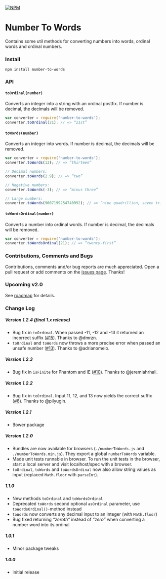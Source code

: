 

[![NPM](https://nodei.co/npm/number-to-words.png)](https://www.npmjs.com/package/number-to-words)


# Number To Words
Contains some util methods for converting numbers into words, ordinal words and
ordinal numbers.


### Install
`npm install number-to-words`


### API

#### `toOrdinal(number)`
Converts an integer into a string with an ordinal postfix.
If number is decimal, the decimals will be removed.
```js
var converter = require('number-to-words');
converter.toOrdinal(21); // => “21st”
```

#### `toWords(number)`
Converts an integer into words.
If number is decimal, the decimals will be removed.
```js
var converter = require('number-to-words');
converter.toWords(13); // => “thirteen”

// Decimal numbers:
converter.toWords(2.9); // => “two”

// Negative numbers:
converter.toWords(-3); // => “minus three”

// Large numbers:
converter.toWords(9007199254740992); // => “nine quadrillion, seven trillion, one hundred ninety-nine billion, two hundred fifty-four million, seven hundred forty thousand, nine hundred ninety-two”
```

#### `toWordsOrdinal(number)`
Converts a number into ordinal words.
If number is decimal, the decimals will be removed.
```js
var converter = require('number-to-words');
converter.toWordsOrdinal(21); // => “twenty-first”
```


### Contributions, Comments and Bugs
Contributions, comments and/or bug reports are much appreciated. Open a pull request or add comments on the
[issues page](https://github.com/marlun78/number-to-words/issues). Thanks!


### Upcoming v2.0
See [roadmap](ROADMAP.md) for details.


### Change Log

##### Version 1.2.4 (final 1.x release)
- Bug fix in `toOrdinal`. When passed -11, -12 and -13 it returned an incorrect suffix ([#15](https://github.com/marlun78/number-to-words/issues/15)). Thanks to @dmrzn.
- `toOrdinal` and `toWords` now throws a more precise error when passed an unsafe number ([#13](https://github.com/marlun78/number-to-words/pull/13)). Thanks to @adrianomelo.

##### Version 1.2.3
- Bug fix in `isFinite` for Phantom and IE ([#10](https://github.com/marlun78/number-to-words/pull/10)). Thanks to @jeremiahrhall.

##### Version 1.2.2
- Bug fix in `toOrdinal`. Input 11, 12, and 13 now yields the correct suffix ([#8](https://github.com/marlun78/number-to-words/pull/8)). Thanks to @pilyugin.

##### Version 1.2.1
- Bower package

##### Version 1.2.0
- Bundles are now available for browsers (`./numberToWords.js` and `./numberToWords.min.js`). They export a global `numberToWords` variable.
- Made unit tests runnable in browser. To run the unit tests in the browser, start a local server and visit localhost/spec with a browser.
- `toOrdinal`, `toWords` and `toWordsOrdinal` now also allow string values as input (replaced `Math.floor` with `parseInt`).

##### 1.1.0
- New methods `toOrdinal` and `toWordsOrdinal`
- Deprecated `toWords` second optional `asOrdinal` parameter, use `toWordsOrdinal()`-method instead
- `toWords` now converts any decimal input to an integer (with `Math.floor`)
- Bug fixed returning _“zeroth”_ instead of _“zero”_ when converting a number word into its ordinal

##### 1.0.1
- Minor package tweaks

##### 1.0.0
- Initial release
